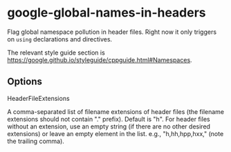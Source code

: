 # google-global-names-in-headers

Flag global namespace pollution in header files. Right now it only
triggers on `using` declarations and directives.

The relevant style guide section is
<https://google.github.io/styleguide/cppguide.html#Namespaces>.

## Options

<div class="option">

HeaderFileExtensions

A comma-separated list of filename extensions of header files (the
filename extensions should not contain "." prefix). Default is "h". For
header files without an extension, use an empty string (if there are no
other desired extensions) or leave an empty element in the list. e.g.,
"h,hh,hpp,hxx," (note the trailing comma).

</div>
